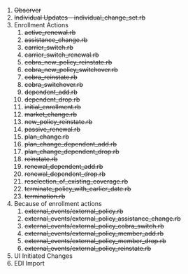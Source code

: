 1. ~~Observer~~
2. ~~Individual Updates - individual_change_set.rb~~
3. Enrollment Actions
   1. ~~active_renewal.rb~~
   2. ~~assistance_change.rb~~
   3. ~~carrier_switch.rb~~
   4. ~~carrier_switch_renewal.rb~~
   5. ~~cobra_new_policy_reinstate.rb~~
   6. ~~cobra_new_policy_switchover.rb~~
   7. ~~cobra_reinstate.rb~~
   8. ~~cobra_switchover.rb~~
   9. ~~dependent_add.rb~~
   10. ~~dependent_drop.rb~~
   11. ~~initial_enrollment.rb~~
   12. ~~market_change.rb~~
   13. ~~new_policy_reinstate.rb~~
   14. ~~passive_renewal.rb~~
   15. ~~plan_change.rb~~
   16. ~~plan_change_dependent_add.rb~~
   17. ~~plan_change_dependent_drop.rb~~
   18. ~~reinstate.rb~~
   19. ~~renewal_dependent_add.rb~~
   20. ~~renewal_dependent_drop.rb~~
   21. ~~reselection_of_existing_coverage.rb~~
   22. ~~terminate_policy_with_earlier_date.rb~~
   23. ~~termination.rb~~
4. Because of enrollment actions
   1. ~~external_events/external_policy.rb~~
   2. ~~external_events/external_policy_assistance_change.rb~~
   3. ~~external_events/external_policy_cobra_switch.rb~~
   4. ~~external_events/external_policy_member_add.rb~~
   5. ~~external_events/external_policy_member_drop.rb~~
   6. ~~external_events/external_policy_reinstate.rb~~
5. UI Initiated Changes
6. EDI Import